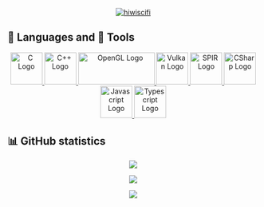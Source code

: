 <p align="center"> <a href="https://github.com/ryo-ma/github-profile-trophy"><img src="https://github-profile-trophy.vercel.app/?username=hiwiscifi&theme=monokai&margin-w=15" alt="hiwiscifi" /></a> </p>


## 💬 Languages and 🔨 Tools
<p align="center">
  <a href="https://www.w3schools.com/c/" target="_blank">
    <img height="64" width="auto" src="https://upload.wikimedia.org/wikipedia/commons/1/18/C_Programming_Language.svg" alt="C Logo" />
  </a>
  <a href="https://www.w3schools.com/cpp/" target="_blank">
    <img height="64" width="auto" src="https://upload.wikimedia.org/wikipedia/commons/1/18/ISO_C%2B%2B_Logo.svg" alt="C++ Logo" />
  </a>
  <a href="https://www.opengl.org/" target="_blank">
    <img height="64" width="153" src="https://www.khronos.org/assets/images/api_logos/opengl.svg" alt="OpenGL Logo" />
  </a>
  <a href="https://www.vulkan.org/" target="_blank">
    <img height="64" width="auto" src="https://www.khronos.org/assets/images/api_logos/vulkan.svg" alt="Vulkan Logo" />
  </a>
  <a href="https://www.khronos.org/spir/" target="_blank">
    <img height="64" width="auto" src="https://www.khronos.org/assets/images/api_logos/spir.svg" alt="SPIR Logo" />
  </a>
  <a href="https://www.w3schools.com/cs/" target="_blank">
    <img height="64" width="auto" src="https://upload.wikimedia.org/wikipedia/commons/0/0d/C_Sharp_wordmark.svg" alt="CSharp Logo" />
  </a>
  <a href="https://www.w3schools.com/js/" target="_blank">
    <img height="64" width="auto" src="https://upload.wikimedia.org/wikipedia/commons/9/99/Unofficial_JavaScript_logo_2.svg" alt="Javascript Logo" />
  </a>
  <a href="https://www.w3schools.com/typescript/" target="_blank">
    <img height="64" width="auto" src="https://upload.wikimedia.org/wikipedia/commons/4/4c/Typescript_logo_2020.svg" alt="Typescript Logo" />
  </a>
  <!--<a href="" target="_blank">
    <img height="64" width="auto" src="" alt="" />
  </a>-->
</p>

## 📊 GitHub statistics
<p align="center">
  <a href="https://github.com/anuraghazra/github-readme-stats">
    <img align="center" src="https://github-readme-stats.vercel.app/api?username=HiWiSciFi&show_icons=true&theme=gruvbox&include_all_commits=true" />
  </a>
</p>
<p align="center">
  <a href="https://github.com/anuraghazra/github-readme-stats">
    <img align="center" src="https://github-readme-stats.vercel.app/api/top-langs/?username=HiWiSciFi&langs_count=8&theme=gruvbox" />
  </a>
</p>
<p align="center">
  <a href="https://github.com/anuraghazra/github-readme-stats">
    <img align="center" src="https://github-readme-stats.vercel.app/api/wakatime?username=HiWiSciFi&theme=gruvbox" />
  </a>
</p>
